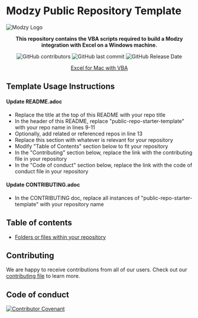 # Modzy Public Repository Template

![Modzy Logo](https://www.modzy.com/wp-content/uploads/2020/06/MODZY-RGB-POS.png)

<div align="center">

**This repository contains the VBA scripts required to build a Modzy integration with Excel on a Windows machine.**

![GitHub contributors](https://img.shields.io/github/contributors/modzy/excel-integration-windows)
![GitHub last commit](https://img.shields.io/github/last-commit/modzy/excel-integration-windows)
![GitHub Release Date](https://img.shields.io/github/issues-raw/modzy/excel-integration-windows)

[Excel for Mac with VBA](<https://github.com/modzy/integration-excel-mac>)
</div>


## Template Usage Instructions

#### Update README.adoc
- Replace the title at the top of this README with your repo title
- In the header of this README, replace "public-repo-starter-template" with your repo name in lines 9-11
- Optionally, add related or referenced repos in line 13
- Replace this section with whatever is relevant for your repository
- Modify "Table of Contents" section below to fit your repository
- In the "Contributing" section below, replace the link with the contributing file in your repository
- In the "Code of conduct" section below, replace the link with the code of conduct file in your repository

#### Update CONTRIBUTING.adoc
- In the CONTRIBUTING doc, replace all instances of "public-repo-starter-template" with your repository name

## Table of contents

- [Folders or files within your repository](<link to folder or file>)

## Contributing

We are happy to receive contributions from all of our users. Check out our [contributing file](https://github.com/modzy/excel-integration-windows/blob/master/CONTRIBUTING.adoc) to learn more.

## Code of conduct

[![Contributor Covenant](https://img.shields.io/badge/Contributor%20Covenant-v2.0%20adopted-ff69b4.svg)](https://github.com/modzy/excel-integration-windows/blob/master/CODE_OF_CONDUCT.md)
